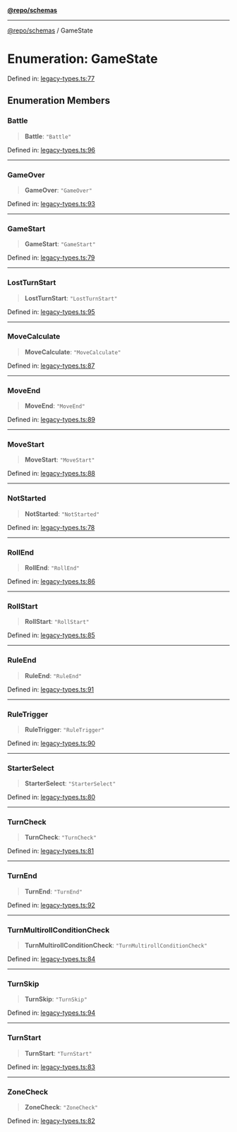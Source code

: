 [**@repo/schemas**](../README.md)

***

[@repo/schemas](../README.md) / GameState

# Enumeration: GameState

Defined in: [legacy-types.ts:77](https://github.com/alexqguo/drinking-board-game-v3/blob/1fd51bdd7d56dd7c938617f9ae2969ed8892dac1/packages/schemas/src/legacy-types.ts#L77)

## Enumeration Members

### Battle

> **Battle**: `"Battle"`

Defined in: [legacy-types.ts:96](https://github.com/alexqguo/drinking-board-game-v3/blob/1fd51bdd7d56dd7c938617f9ae2969ed8892dac1/packages/schemas/src/legacy-types.ts#L96)

***

### GameOver

> **GameOver**: `"GameOver"`

Defined in: [legacy-types.ts:93](https://github.com/alexqguo/drinking-board-game-v3/blob/1fd51bdd7d56dd7c938617f9ae2969ed8892dac1/packages/schemas/src/legacy-types.ts#L93)

***

### GameStart

> **GameStart**: `"GameStart"`

Defined in: [legacy-types.ts:79](https://github.com/alexqguo/drinking-board-game-v3/blob/1fd51bdd7d56dd7c938617f9ae2969ed8892dac1/packages/schemas/src/legacy-types.ts#L79)

***

### LostTurnStart

> **LostTurnStart**: `"LostTurnStart"`

Defined in: [legacy-types.ts:95](https://github.com/alexqguo/drinking-board-game-v3/blob/1fd51bdd7d56dd7c938617f9ae2969ed8892dac1/packages/schemas/src/legacy-types.ts#L95)

***

### MoveCalculate

> **MoveCalculate**: `"MoveCalculate"`

Defined in: [legacy-types.ts:87](https://github.com/alexqguo/drinking-board-game-v3/blob/1fd51bdd7d56dd7c938617f9ae2969ed8892dac1/packages/schemas/src/legacy-types.ts#L87)

***

### MoveEnd

> **MoveEnd**: `"MoveEnd"`

Defined in: [legacy-types.ts:89](https://github.com/alexqguo/drinking-board-game-v3/blob/1fd51bdd7d56dd7c938617f9ae2969ed8892dac1/packages/schemas/src/legacy-types.ts#L89)

***

### MoveStart

> **MoveStart**: `"MoveStart"`

Defined in: [legacy-types.ts:88](https://github.com/alexqguo/drinking-board-game-v3/blob/1fd51bdd7d56dd7c938617f9ae2969ed8892dac1/packages/schemas/src/legacy-types.ts#L88)

***

### NotStarted

> **NotStarted**: `"NotStarted"`

Defined in: [legacy-types.ts:78](https://github.com/alexqguo/drinking-board-game-v3/blob/1fd51bdd7d56dd7c938617f9ae2969ed8892dac1/packages/schemas/src/legacy-types.ts#L78)

***

### RollEnd

> **RollEnd**: `"RollEnd"`

Defined in: [legacy-types.ts:86](https://github.com/alexqguo/drinking-board-game-v3/blob/1fd51bdd7d56dd7c938617f9ae2969ed8892dac1/packages/schemas/src/legacy-types.ts#L86)

***

### RollStart

> **RollStart**: `"RollStart"`

Defined in: [legacy-types.ts:85](https://github.com/alexqguo/drinking-board-game-v3/blob/1fd51bdd7d56dd7c938617f9ae2969ed8892dac1/packages/schemas/src/legacy-types.ts#L85)

***

### RuleEnd

> **RuleEnd**: `"RuleEnd"`

Defined in: [legacy-types.ts:91](https://github.com/alexqguo/drinking-board-game-v3/blob/1fd51bdd7d56dd7c938617f9ae2969ed8892dac1/packages/schemas/src/legacy-types.ts#L91)

***

### RuleTrigger

> **RuleTrigger**: `"RuleTrigger"`

Defined in: [legacy-types.ts:90](https://github.com/alexqguo/drinking-board-game-v3/blob/1fd51bdd7d56dd7c938617f9ae2969ed8892dac1/packages/schemas/src/legacy-types.ts#L90)

***

### StarterSelect

> **StarterSelect**: `"StarterSelect"`

Defined in: [legacy-types.ts:80](https://github.com/alexqguo/drinking-board-game-v3/blob/1fd51bdd7d56dd7c938617f9ae2969ed8892dac1/packages/schemas/src/legacy-types.ts#L80)

***

### TurnCheck

> **TurnCheck**: `"TurnCheck"`

Defined in: [legacy-types.ts:81](https://github.com/alexqguo/drinking-board-game-v3/blob/1fd51bdd7d56dd7c938617f9ae2969ed8892dac1/packages/schemas/src/legacy-types.ts#L81)

***

### TurnEnd

> **TurnEnd**: `"TurnEnd"`

Defined in: [legacy-types.ts:92](https://github.com/alexqguo/drinking-board-game-v3/blob/1fd51bdd7d56dd7c938617f9ae2969ed8892dac1/packages/schemas/src/legacy-types.ts#L92)

***

### TurnMultirollConditionCheck

> **TurnMultirollConditionCheck**: `"TurnMultirollConditionCheck"`

Defined in: [legacy-types.ts:84](https://github.com/alexqguo/drinking-board-game-v3/blob/1fd51bdd7d56dd7c938617f9ae2969ed8892dac1/packages/schemas/src/legacy-types.ts#L84)

***

### TurnSkip

> **TurnSkip**: `"TurnSkip"`

Defined in: [legacy-types.ts:94](https://github.com/alexqguo/drinking-board-game-v3/blob/1fd51bdd7d56dd7c938617f9ae2969ed8892dac1/packages/schemas/src/legacy-types.ts#L94)

***

### TurnStart

> **TurnStart**: `"TurnStart"`

Defined in: [legacy-types.ts:83](https://github.com/alexqguo/drinking-board-game-v3/blob/1fd51bdd7d56dd7c938617f9ae2969ed8892dac1/packages/schemas/src/legacy-types.ts#L83)

***

### ZoneCheck

> **ZoneCheck**: `"ZoneCheck"`

Defined in: [legacy-types.ts:82](https://github.com/alexqguo/drinking-board-game-v3/blob/1fd51bdd7d56dd7c938617f9ae2969ed8892dac1/packages/schemas/src/legacy-types.ts#L82)
